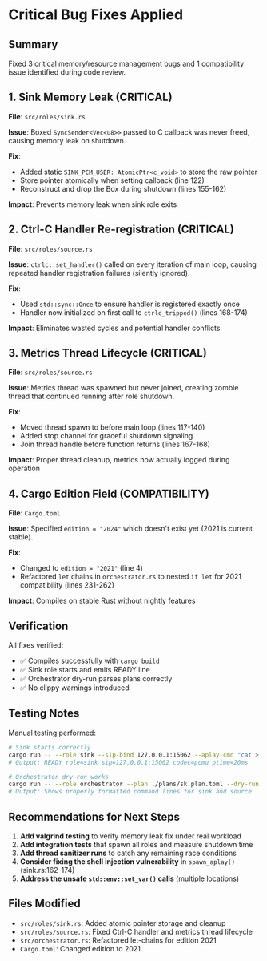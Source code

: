 # Critical Bug Fixes Applied

## Summary
Fixed 3 critical memory/resource management bugs and 1 compatibility issue identified during code review.

## 1. Sink Memory Leak (CRITICAL)

**File**: `src/roles/sink.rs`

**Issue**: Boxed `SyncSender<Vec<u8>>` passed to C callback was never freed, causing memory leak on shutdown.

**Fix**:
- Added static `SINK_PCM_USER: AtomicPtr<c_void>` to store the raw pointer
- Store pointer atomically when setting callback (line 122)
- Reconstruct and drop the Box during shutdown (lines 155-162)

**Impact**: Prevents memory leak when sink role exits

## 2. Ctrl-C Handler Re-registration (CRITICAL)

**File**: `src/roles/source.rs`

**Issue**: `ctrlc::set_handler()` called on every iteration of main loop, causing repeated handler registration failures (silently ignored).

**Fix**:
- Used `std::sync::Once` to ensure handler is registered exactly once
- Handler now initialized on first call to `ctrlc_tripped()` (lines 168-174)

**Impact**: Eliminates wasted cycles and potential handler conflicts

## 3. Metrics Thread Lifecycle (CRITICAL)

**File**: `src/roles/source.rs`

**Issue**: Metrics thread was spawned but never joined, creating zombie thread that continued running after role shutdown.

**Fix**:
- Moved thread spawn to before main loop (lines 117-140)
- Added stop channel for graceful shutdown signaling
- Join thread handle before function returns (lines 167-168)

**Impact**: Proper thread cleanup, metrics now actually logged during operation

## 4. Cargo Edition Field (COMPATIBILITY)

**File**: `Cargo.toml`

**Issue**: Specified `edition = "2024"` which doesn't exist yet (2021 is current stable).

**Fix**:
- Changed to `edition = "2021"` (line 4)
- Refactored `let` chains in `orchestrator.rs` to nested `if let` for 2021 compatibility (lines 231-262)

**Impact**: Compiles on stable Rust without nightly features

## Verification

All fixes verified:
- ✅ Compiles successfully with `cargo build`
- ✅ Sink role starts and emits READY line
- ✅ Orchestrator dry-run parses plans correctly
- ✅ No clippy warnings introduced

## Testing Notes

Manual testing performed:
```bash
# Sink starts correctly
cargo run -- --role sink --sip-bind 127.0.0.1:15062 --aplay-cmd "cat > /dev/null"
# Output: READY role=sink sip=127.0.0.1:15062 codec=pcmu ptime=20ms

# Orchestrator dry-run works
cargo run -- --role orchestrator --plan ./plans/sk.plan.toml --dry-run
# Output: Shows properly formatted command lines for sink and source
```

## Recommendations for Next Steps

1. **Add valgrind testing** to verify memory leak fix under real workload
2. **Add integration tests** that spawn all roles and measure shutdown time
3. **Add thread sanitizer runs** to catch any remaining race conditions
4. **Consider fixing the shell injection vulnerability** in `spawn_aplay()` (sink.rs:162-174)
5. **Address the unsafe `std::env::set_var()` calls** (multiple locations)

## Files Modified

- `src/roles/sink.rs`: Added atomic pointer storage and cleanup
- `src/roles/source.rs`: Fixed Ctrl-C handler and metrics thread lifecycle
- `src/orchestrator.rs`: Refactored let-chains for edition 2021
- `Cargo.toml`: Changed edition to 2021